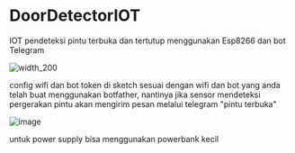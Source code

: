 # DoorDetectorIOT
IOT pendeteksi pintu terbuka dan tertutup menggunakan Esp8266 dan bot Telegram


![width_200](https://github.com/user-attachments/assets/f1c02c2f-277e-482d-ade4-ece5906ddeff)

config wifi dan bot token di sketch sesuai dengan wifi dan bot yang anda telah buat menggunakan botfather, nantinya jika sensor mendeteksi pergerakan pintu akan mengirim pesan melalui telegram "pintu terbuka"

![image](https://github.com/user-attachments/assets/2a00e9dc-a84d-497a-98b3-adb590fcc1c6)

untuk power supply bisa menggunakan powerbank kecil

